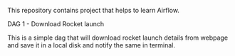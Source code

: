This repository contains project that helps to learn Airflow.


DAG 1 - Download Rocket launch

  This is a simple dag that will download rocket launch details from webpage and save it in a local disk and notify the same in terminal.
